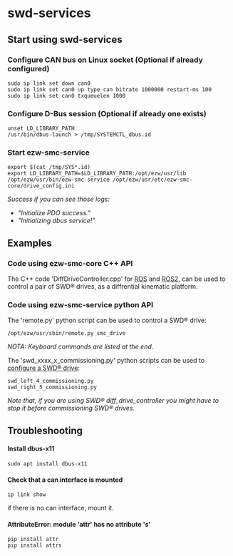 # swd-services

## Start using swd-services

### Configure CAN bus on Linux socket (Optional if already configured)

```shell
sudo ip link set down can0
sudo ip link set can0 up type can bitrate 1000000 restart-ms 100
sudo ip link set can0 txqueuelen 1000
```

### Configure D-Bus session (Optional if already one exists)

```shell
unset LD_LIBRARY_PATH 
/usr/bin/dbus-launch > /tmp/SYSTEMCTL_dbus.id
```

### Start ezw-smc-service

```shell
export $(cat /tmp/SYS*.id) 
export LD_LIBRARY_PATH=$LD_LIBRARY_PATH:/opt/ezw/usr/lib 
/opt/ezw/usr/bin/ezw-smc-service /opt/ezw/usr/etc/ezw-smc-core/drive_config.ini
```

*Success if you can see those logs:*

- *"Initialize PDO success."*
- *"Initializing dbus service!"*

## Examples

### Code using ezw-smc-core C++ API

The C++ code 'DiffDriveController.cpp' for [ROS](https://github.com/IDEC-ezWheel/swd_ros_controllers/blob/main/src/diff_drive_controller/DiffDriveController.cpp) and [ROS2](https://github.com/IDEC-ezWheel/swd_ros2_controllers/blob/main/src/diff_drive_controller/DiffDriveParameters.cpp), can be used to control a pair of SWD® drives, as a diffrential kinematic platform.

### Code using ezw-smc-service python API

The 'remote.py' python script can be used to control a SWD® drive:

```shell
/opt/ezw/usr/sbin/remote.py smc_drive
```

*NOTA: Keyboard commands are listed at the end.*

The 'swd_xxxx_x_commissioning.py' python scripts can be used to [configure a SWD® drive](https://github.com/IDEC-ezWheel/swd-starter-kit-config):

```shell
swd_left_4_commissioning.py
swd_right_5_commissioning.py
```

*Note that, if you are using SWD® diff_drive_controller you might have to stop it before commissioning SWD® drives.*

## Troubleshooting

#### Install dbus-x11

```shell
sudo apt install dbus-x11
```

#### Check that a can interface is mounted

```shell
ip link show
```

if there is no can interface, mount it.

#### AttributeError: module 'attr' has no attribute 's'

```shell
pip install attr
pip install attrs
```
